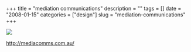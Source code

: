 +++
title = "mediation communications"
description = ""
tags = []
date = "2008-01-15"
categories = ["design"]
slug = "mediation-communications"
+++


 

  <div id="screens-thumbs" class="clearfix">
    <div class="txt-center" id="design-submission"><a href="http://mediacomms.com.au/"><img id='bluga-thumbnail-1124' class='bluga-thumbnail large' src='//media.konigi.com/bluga/
wt47f28213c407c_0.jpg'/></a></div>  
  </div>   
<p><a href="http://mediacomms.com.au/">http://mediacomms.com.au/</a></p>




